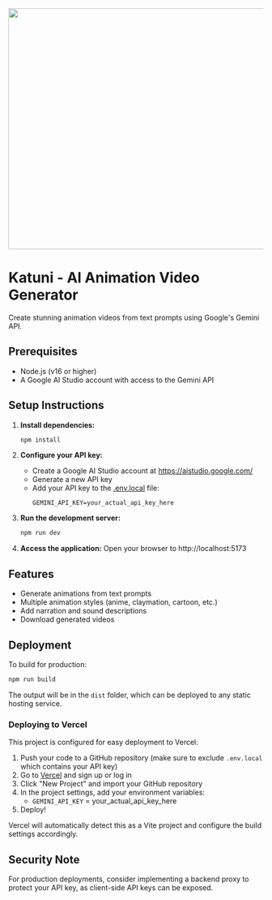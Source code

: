<div align="center">
<img width="1200" height="475" alt="GHBanner" src="https://github.com/user-attachments/assets/0aa67016-6eaf-458a-adb2-6e31a0763ed6" />
</div>

# Katuni - AI Animation Video Generator

Create stunning animation videos from text prompts using Google's Gemini API.

## Prerequisites
- Node.js (v16 or higher)
- A Google AI Studio account with access to the Gemini API

## Setup Instructions

1. **Install dependencies:**
   ```bash
   npm install
   ```

2. **Configure your API key:**
   - Create a Google AI Studio account at https://aistudio.google.com/
   - Generate a new API key
   - Add your API key to the [.env.local](file:///c:/Users/MSI/CascadeProjects/katuni/.env.local) file:
     ```
     GEMINI_API_KEY=your_actual_api_key_here
     ```

3. **Run the development server:**
   ```bash
   npm run dev
   ```

4. **Access the application:**
   Open your browser to http://localhost:5173

## Features
- Generate animations from text prompts
- Multiple animation styles (anime, claymation, cartoon, etc.)
- Add narration and sound descriptions
- Download generated videos

## Deployment
To build for production:
```bash
npm run build
```

The output will be in the `dist` folder, which can be deployed to any static hosting service.

### Deploying to Vercel

This project is configured for easy deployment to Vercel:

1. Push your code to a GitHub repository (make sure to exclude `.env.local` which contains your API key)
2. Go to [Vercel](https://vercel.com/) and sign up or log in
3. Click "New Project" and import your GitHub repository
4. In the project settings, add your environment variables:
   - `GEMINI_API_KEY` = your_actual_api_key_here
5. Deploy!

Vercel will automatically detect this as a Vite project and configure the build settings accordingly.

## Security Note
For production deployments, consider implementing a backend proxy to protect your API key, as client-side API keys can be exposed.